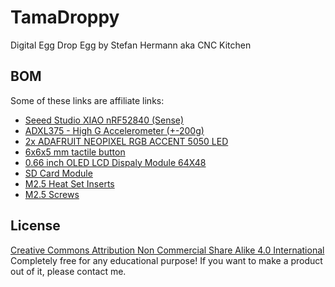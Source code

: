 # TamaDroppy
Digital Egg Drop Egg by Stefan Hermann aka CNC Kitchen
## BOM
Some of these links are affiliate links:
- [Seeed Studio XIAO nRF52840 (Sense)](https://wiki.seeedstudio.com/XIAO_BLE/)
- [ADXL375 - High G Accelerometer (+-200g)](https://www.adafruit.com/product/5374)
- [2x ADAFRUIT NEOPIXEL RGB ACCENT 5050 LED](https://s.click.aliexpress.com/e/_DeM6Fa9)
- [6x6x5 mm tactile button](https://s.click.aliexpress.com/e/_DCivyNX)
- [0.66 inch OLED LCD Dispaly Module 64X48](https://s.click.aliexpress.com/e/_Dedwi8d)
- [SD Card Module](https://s.click.aliexpress.com/e/_DCjA4lR)
- [M2.5 Heat Set Inserts](https://cnckitchen.store/de/products/gewindeeinsatz-threaded-insert-m2-5-standard-100-stk-pcs)
- [M2.5 Screws](https://geni.us/zQFR7T)
## License
[Creative Commons Attribution Non Commercial Share Alike 4.0 International](https://github.com/CNCKitchen/TamaDroppy/blob/main/LICENSE)
Completely free for any educational purpose!
If you want to make a product out of it, please contact me.

